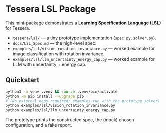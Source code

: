 # Tessera LSL Package

This mini-package demonstrates a **Learning Specification Language (LSL)** for Tessera.

- `tessera/lsl/` — a tiny prototype implementation (`spec.py`, `solver.py`).
- `docs/LSL_Spec.md` — the high-level spec.
- `examples/lsl/vision_rotation_invariance.py` — worked example for image classification with rotation invariance.
- `examples/lsl/llm_uncertainty_energy_cap.py` — worked example for LLM with uncertainty + energy cap.

## Quickstart

```bash
python3 -m venv .venv && source .venv/bin/activate
python -m pip install --upgrade pip
# (No external deps required; examples run with the prototype solver)
python examples/lsl/vision_rotation_invariance.py
python examples/lsl/llm_uncertainty_energy_cap.py
```

The prototype prints the constructed spec, the (mock) chosen configuration, and a fake report.
